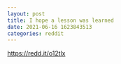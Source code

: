 ```yaml
--- 
layout: post 
title: I hope a lesson was learned 
date: 2021-06-16 1623843513 
categories: reddit 
--- 
```

https://redd.it/o12tlx